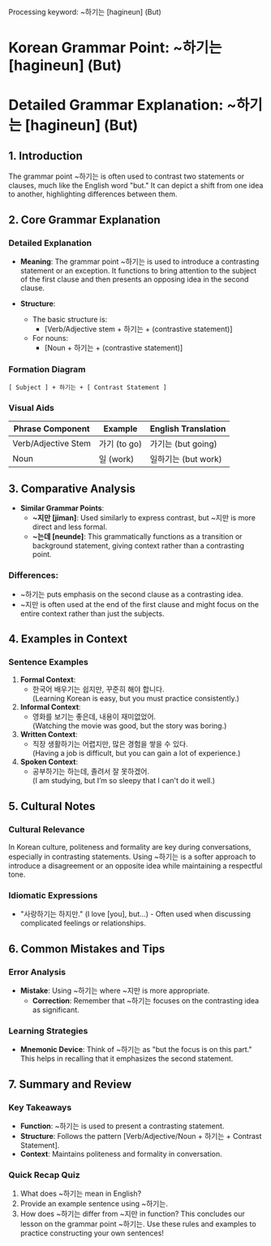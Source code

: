 Processing keyword: ~하기는 [hagineun] (But)
# Korean Grammar Point: ~하기는 [hagineun] (But)
# Detailed Grammar Explanation: ~하기는 [hagineun] (But)
## 1. Introduction
The grammar point ~하기는 is often used to contrast two statements or clauses, much like the English word "but." It can depict a shift from one idea to another, highlighting differences between them.
## 2. Core Grammar Explanation
### Detailed Explanation
- **Meaning**: The grammar point ~하기는 is used to introduce a contrasting statement or an exception. It functions to bring attention to the subject of the first clause and then presents an opposing idea in the second clause.
  
- **Structure**: 
  - The basic structure is: 
    - [Verb/Adjective stem + 하기는 + (contrastive statement)]
  - For nouns: 
    - [Noun + 하기는 + (contrastive statement)]
### Formation Diagram
```
[ Subject ] + 하기는 + [ Contrast Statement ]
```
### Visual Aids
| Phrase Component     | Example                     | English Translation               |
|----------------------|-----------------------------|-----------------------------------|
| Verb/Adjective Stem  | 가기 (to go)                | 가기는 (but going)               |
| Noun                 | 일 (work)                   | 일하기는 (but work)              |
## 3. Comparative Analysis
- **Similar Grammar Points**: 
  - **~지만 [jiman]**: Used similarly to express contrast, but ~지만 is more direct and less formal.
  - **~는데 [neunde]**: This grammatically functions as a transition or background statement, giving context rather than a contrasting point.
### Differences:
- ~하기는 puts emphasis on the second clause as a contrasting idea.
- ~지만 is often used at the end of the first clause and might focus on the entire context rather than just the subjects.
## 4. Examples in Context
### Sentence Examples
1. **Formal Context**: 
   - 한국어 배우기는 쉽지만, 꾸준히 해야 합니다.  
   (Learning Korean is easy, but you must practice consistently.)
2. **Informal Context**: 
   - 영화를 보기는 좋은데, 내용이 재미없었어.  
   (Watching the movie was good, but the story was boring.)
3. **Written Context**: 
   - 직장 생활하기는 어렵지만, 많은 경험을 쌓을 수 있다.  
   (Having a job is difficult, but you can gain a lot of experience.)
4. **Spoken Context**: 
   - 공부하기는 하는데, 졸려서 잘 못하겠어.  
   (I am studying, but I’m so sleepy that I can't do it well.)
## 5. Cultural Notes 
### Cultural Relevance
In Korean culture, politeness and formality are key during conversations, especially in contrasting statements. Using ~하기는 is a softer approach to introduce a disagreement or an opposite idea while maintaining a respectful tone.
### Idiomatic Expressions
- "사랑하기는 하지만." (I love [you], but...) - Often used when discussing complicated feelings or relationships.
## 6. Common Mistakes and Tips
### Error Analysis
- **Mistake**: Using ~하기는 where ~지만 is more appropriate.
  - **Correction**: Remember that ~하기는 focuses on the contrasting idea as significant.
### Learning Strategies
- **Mnemonic Device**: Think of ~하기는 as "but the focus is on this part." This helps in recalling that it emphasizes the second statement.
## 7. Summary and Review
### Key Takeaways
- **Function**: ~하기는 is used to present a contrasting statement.
- **Structure**: Follows the pattern [Verb/Adjective/Noun + 하기는 + Contrast Statement].
- **Context**: Maintains politeness and formality in conversation.
### Quick Recap Quiz
1. What does ~하기는 mean in English?
2. Provide an example sentence using ~하기는.
3. How does ~하기는 differ from ~지만 in function?
This concludes our lesson on the grammar point ~하기는. Use these rules and examples to practice constructing your own sentences!
